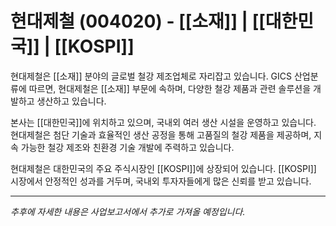 # 현대제철 (004020) - [[소재]] | [[대한민국]] | [[KOSPI]]

현대제철은 [[소재]] 분야의 글로벌 철강 제조업체로 자리잡고 있습니다. GICS 산업분류에 따르면, 현대제철은 [[소재]] 부문에 속하며, 다양한 철강 제품과 관련 솔루션을 개발하고 생산하고 있습니다.

본사는 [[대한민국]]에 위치하고 있으며, 국내외 여러 생산 시설을 운영하고 있습니다. 현대제철은 첨단 기술과 효율적인 생산 공정을 통해 고품질의 철강 제품을 제공하며, 지속 가능한 철강 제조와 친환경 기술 개발에 주력하고 있습니다.

현대제철은 대한민국의 주요 주식시장인 [[KOSPI]]에 상장되어 있습니다. [[KOSPI]] 시장에서 안정적인 성과를 거두며, 국내외 투자자들에게 많은 신뢰를 받고 있습니다.

---

*추후에 자세한 내용은 사업보고서에서 추가로 가져올 예정입니다.*
